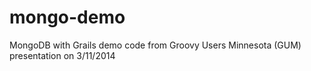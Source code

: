 mongo-demo
==========

MongoDB with Grails demo code from Groovy Users Minnesota (GUM) presentation on 3/11/2014
